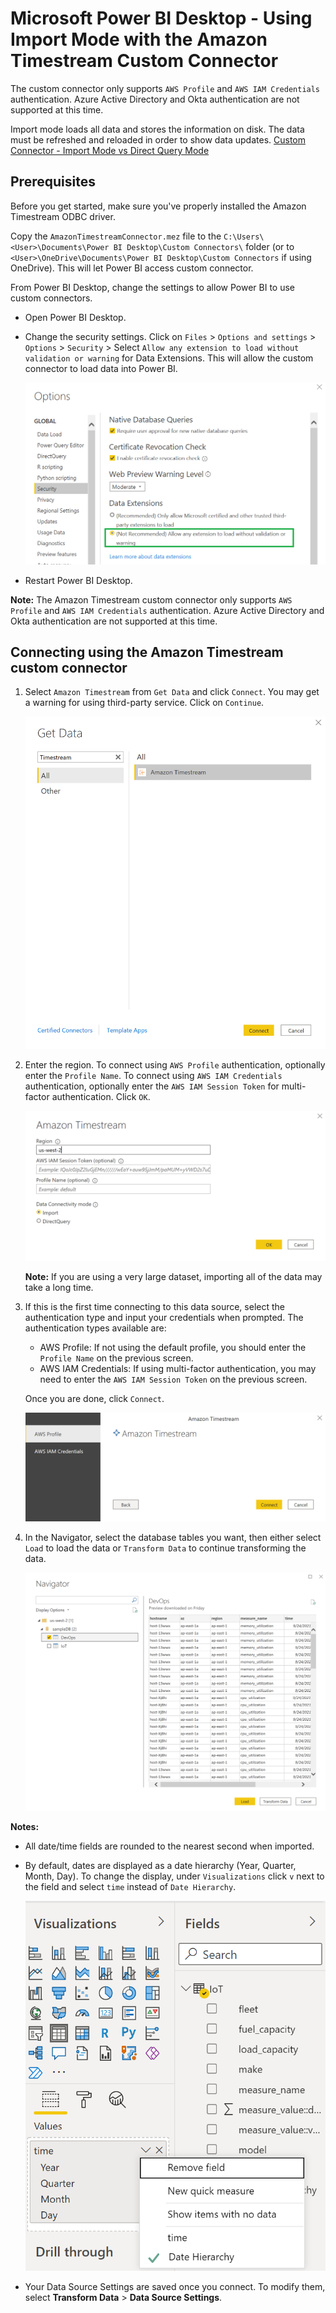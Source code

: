 # Microsoft Power BI Desktop - Using Import Mode with the Amazon Timestream Custom Connector

The custom connector only supports `AWS Profile` and `AWS IAM Credentials` authentication. Azure Active Directory and Okta authentication are not supported at this time.

Import mode loads all data and stores the information on disk. The data must be refreshed and reloaded in order to show data updates. [Custom Connector - Import Mode vs Direct Query Mode](https://social.technet.microsoft.com/wiki/contents/articles/53078.power-bi-import-mode-vs-directquery-mode.aspx)

## Prerequisites
Before you get started, make sure you've properly installed the Amazon Timestream ODBC driver. 

Copy the `AmazonTimestreamConnector.mez` file to the `C:\Users\<User>\Documents\Power BI Desktop\Custom Connectors\` folder (or to `<User>\OneDrive\Documents\Power BI Desktop\Custom Connectors` if using OneDrive). This will let Power BI access custom connector.

From Power BI Desktop, change the settings to allow Power BI to use custom connectors.
* Open Power BI Desktop.
* Change the security settings. Click on `Files` > `Options and settings` > `Options` > `Security` > Select `Allow any extension to load without validation or warning` for Data Extensions. This will allow the custom connector to load data into Power BI.

   ![](../../images/powerbi-connector/pbi_settings.png)

* Restart Power BI Desktop.

**Note:** The Amazon Timestream custom connector only supports `AWS Profile` and `AWS IAM Credentials` authentication. Azure Active Directory and Okta authentication are not supported at this time.

## Connecting using the Amazon Timestream custom connector

1. Select `Amazon Timestream` from `Get Data` and click `Connect`. You may get a warning for using third-party service. Click on `Continue`.

   ![](../../images/powerbi-connector/get_data_custom_connector.png)

2. Enter the region. To connect using `AWS Profile` authentication, optionally enter the `Profile Name`. To connect using `AWS IAM Credentials` authentication, optionally enter the `AWS IAM Session Token` for multi-factor authentication. Click `OK`.

   ![](../../images/powerbi-connector/timestream_connector_import.png)

   **Note:** If you are using a very large dataset, importing all of the data may take a long time.

3. If this is the first time connecting to this data source, select the authentication type and input your credentials when prompted. The authentication types available are:

    * AWS Profile: If not using the default profile, you should enter the `Profile Name` on the previous screen.
    * AWS IAM Credentials: If using multi-factor authentication, you may need to enter the `AWS IAM Session Token` on the previous screen.
    
   Once you are done, click `Connect`.

   ![](../../images/powerbi-connector/custom_connector_connect.png)

4. In the Navigator, select the database tables you want, then either select `Load` to load the data or `Transform Data` to continue transforming the data.

   ![](../../images/powerbi-connector/custom_connector_navigator.png)

**Notes:**

* All date/time fields are rounded to the nearest second when imported.

* By default, dates are displayed as a date hierarchy (Year, Quarter, Month, Day). To change the display, under `Visualizations` click `v` next to the field and select `time` instead of `Date Hierarchy`.

   ![](../../images/powerbi-connector/change_date_time_display.png)

* Your Data Source Settings are saved once you connect. To modify them, select **Transform Data** > **Data Source Settings**.
